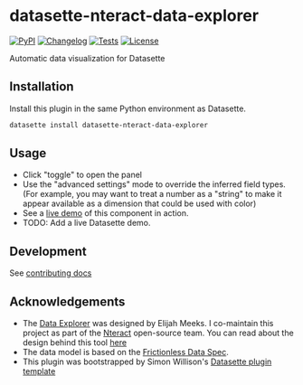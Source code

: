 # datasette-nteract-data-explorer

[![PyPI](https://img.shields.io/pypi/v/datasette-nteract-data-explorer.svg)](https://pypi.org/project/datasette-nteract-data-explorer/)
[![Changelog](https://img.shields.io/github/v/release/hydrosquall/datasette-nteract-data-explorer?include_prereleases&label=changelog)](https://github.com/hydrosquall/datasette-nteract-data-explorer/releases)
[![Tests](https://github.com/hydrosquall/datasette-nteract-data-explorer/workflows/Test/badge.svg)](https://github.com/hydrosquall/datasette-nteract-data-explorer/actions?query=workflow%3ATest)
[![License](https://img.shields.io/badge/license-Apache%202.0-blue.svg)](https://github.com/hydrosquall/datasette-nteract-data-explorer/blob/main/LICENSE)

Automatic data visualization for Datasette

## Installation

Install this plugin in the same Python environment as Datasette.

```bash
datasette install datasette-nteract-data-explorer
```

## Usage

- Click "toggle" to open the panel
- Use the "advanced settings" mode to override the inferred field types. (For example, you may want to treat a number as a "string" to make it appear available as a dimension that could be used with color)
- See a [live demo](https://data-explorer.nteract.io/) of this component in action.
- TODO: Add a live Datasette demo.

## Development

See [contributing docs](./docs/CONTRIBUTING.md)

## Acknowledgements

- The [Data Explorer](https://github.com/nteract/data-explorer) was designed by Elijah Meeks. I co-maintain this project as part of the [Nteract](https://nteract.io/) open-source team. You can read about the design behind this tool [here](https://blog.nteract.io/designing-the-nteract-data-explorer-f4476d53f897)
- The data model is based on the [Frictionless Data Spec](https://specs.frictionlessdata.io/).
- This plugin was bootstrapped by Simon Willison's [Datasette plugin template](https://simonwillison.net/2020/Jun/20/cookiecutter-plugins/)
